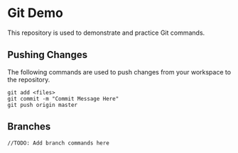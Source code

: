 # Git Demo

This repository is used to demonstrate and practice Git commands.

## Pushing Changes

The following commands are used to push changes from your workspace to the repository.

```
git add <files>
git commit -m "Commit Message Here"
git push origin master
```

## Branches

```
//TODO: Add branch commands here
```

